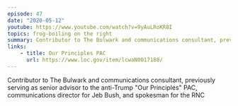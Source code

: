 ```yaml
---
episode: 47
date: "2020-05-12"
youtube: https://www.youtube.com/watch?v=9yAuLRoKR8I
topics: frog-boiling on the right
summary: Contributor to The Bulwark and communications consultant, previously serving as senior advisor to the anti-Trump "Our Principles" PAC, communications director for Jeb Bush, and spokesman for the RNC
links:
    - title: Our Principles PAC
      url: https://www.loc.gov/item/lcwaN0017180/
---
```


Contributor to The Bulwark and communications consultant, previously serving as senior advisor to the anti-Trump "Our Principles" PAC, communications director for Jeb Bush, and spokesman for the RNC
